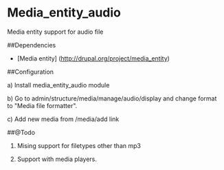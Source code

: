 # Media_entity_audio
Media entity support for audio file

##Dependencies
- [Media entity] (http://drupal.org/project/media_entity)

##Configuration

a) Install media_entity_audio module

b) Go to admin/structure/media/manage/audio/display and change format to "Media file formatter". 

c) Add new media from /media/add link



##@Todo 

1) Mising support for filetypes other than mp3

2) Support with media players.
